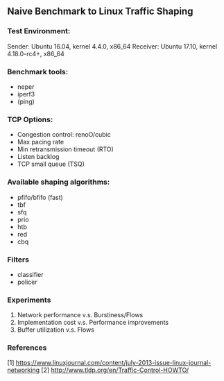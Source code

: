 ## Naive Benchmark to Linux Traffic Shaping

### Test Environment:
Sender: Ubuntu 16.04, kernel 4.4.0, x86_64
Receiver: Ubuntu 17.10, kernel 4.18.0-rc4+, x86_64

### Benchmark tools:
* neper
* iperf3
* (ping)

### TCP Options:
* Congestion control: renoO/cubic
* Max pacing rate
* Min retransmission timeout (RTO)
* Listen backlog
* TCP small queue (TSQ)

### Available shaping algorithms:
* pfifo/bfifo (fast)
* tbf
* sfq
* prio
* htb
* red
* cbq

### Filters
* classifier
* policer

### Experiments

1. Network performance v.s. Burstiness/Flows
2. Implementation cost v.s. Performance improvements
3. Buffer utilization v.s. Flows


### References
[1] https://www.linuxjournal.com/content/july-2013-issue-linux-journal-networking
[2] http://www.tldp.org/en/Traffic-Control-HOWTO/
